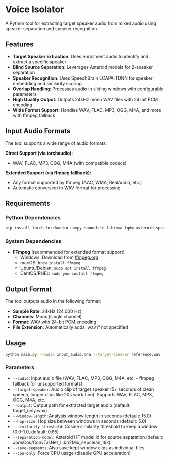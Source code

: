 # Voice Isolator

A Python tool for extracting target speaker audio from mixed audio using speaker separation and speaker recognition.

## Features

- **Target Speaker Extraction**: Uses enrollment audio to identify and extract a specific speaker
- **Blind Source Separation**: Leverages Asteroid models for 2-speaker separation
- **Speaker Recognition**: Uses SpeechBrain ECAPA-TDNN for speaker embedding and similarity scoring
- **Overlap Handling**: Processes audio in sliding windows with configurable parameters
- **High Quality Output**: Outputs 24kHz mono WAV files with 24-bit PCM encoding
- **Wide Format Support**: Handles WAV, FLAC, MP3, OGG, M4A, and more with ffmpeg fallback

## Input Audio Formats

The tool supports a wide range of audio formats:

**Direct Support (via torchaudio):**
- WAV, FLAC, MP3, OGG, M4A (with compatible codecs)

**Extended Support (via ffmpeg fallback):**
- Any format supported by ffmpeg (AAC, WMA, RealAudio, etc.)
- Automatic conversion to WAV format for processing

## Requirements

### Python Dependencies
```bash
pip install torch torchaudio numpy soundfile librosa tqdm asteroid speechbrain
```

### System Dependencies
- **FFmpeg** (recommended for extended format support)
  - Windows: Download from [ffmpeg.org](https://ffmpeg.org/download.html)
  - macOS: `brew install ffmpeg`
  - Ubuntu/Debian: `sudo apt install ffmpeg`
  - CentOS/RHEL: `sudo yum install ffmpeg`

## Output Format

The tool outputs audio in the following format:
- **Sample Rate**: 24kHz (24,000 Hz)
- **Channels**: Mono (single channel)
- **Format**: WAV with 24-bit PCM encoding
- **File Extension**: Automatically adds .wav if not specified

## Usage

```bash
python main.py --audio input_audio.m4a --target-speaker reference.wav --output extracted_target.wav
```

### Parameters

- `--audio`: Input audio file (WAV, FLAC, MP3, OGG, M4A, etc. - ffmpeg fallback for unsupported formats)
- `--target-speaker`: Audio clip of target speaker (5+ seconds of clean speech, longer clips like 20s work fine). Supports WAV, FLAC, MP3, OGG, M4A, etc.
- `--output`: Output path for extracted target audio (default: target_only.wav)
- `--window-length`: Analysis window length in seconds (default: 15.0)
- `--hop-size`: Hop size between windows in seconds (default: 5.0)
- `--similarity-threshold`: Cosine similarity threshold to keep a window (0.0-1.0, default: 0.65)
- `--separation-model`: Asteroid HF model id for source separation (default: JorisCos/ConvTasNet_Libri2Mix_sepclean_16k)
- `--save-segments`: Also save kept window clips as individual files
- `--cpu-only`: Force CPU usage (disable GPU acceleration)